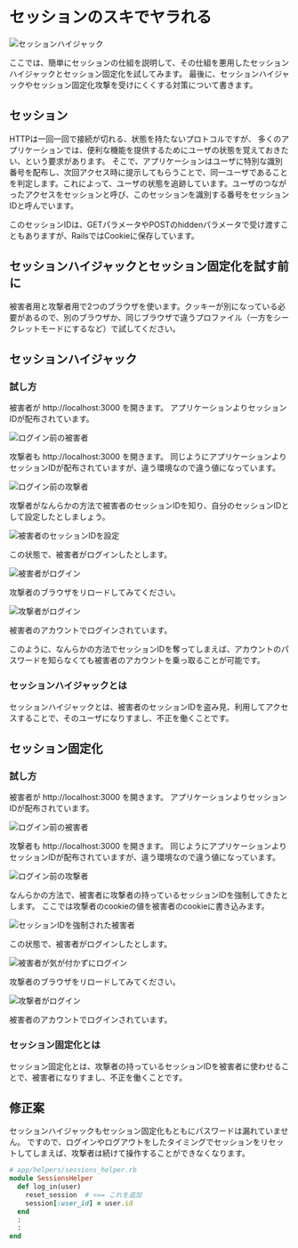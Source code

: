 # セッションのスキでヤラれる

![セッションハイジャック](../images/1_03_session/session_hijack.png)

ここでは、簡単にセッションの仕組を説明して、その仕組を悪用したセッションハイジャックとセッション固定化を試してみます。
最後に、セッションハイジャックやセッション固定化攻撃を受けにくくする対策について書きます。

## セッション

HTTPは一回一回で接続が切れる、状態を持たないプロトコルですが、
多くのアプリケーションでは、便利な機能を提供するためにユーザの状態を覚えておきたい、という要求があります。
そこで、アプリケーションはユーザに特別な識別番号を配布し、次回アクセス時に提示してもらうことで、同一ユーザであることを判定します。これによって、ユーザの状態を追跡しています。ユーザのつながったアクセスをセッションと呼び、このセッションを識別する番号をセッションIDと呼んでいます。

このセッションIDは、GETパラメータやPOSTのhiddenパラメータで受け渡すこともありますが、RailsではCookieに保存しています。

## セッションハイジャックとセッション固定化を試す前に

被害者用と攻撃者用で2つのブラウザを使います。クッキーが別になっている必要があるので、別のブラウザか、同じブラウザで違うプロファイル（一方をシークレットモードにするなど）で試してください。

## セッションハイジャック

### 試し方

被害者が http://localhost:3000 を開きます。
アプリケーションよりセッションIDが配布されています。

![ログイン前の被害者](../images/1_03_session/victim.png)

攻撃者も http://localhost:3000 を開きます。
同じようにアプリケーションよりセッションIDが配布されていますが、違う環境なので違う値になっています。

![ログイン前の攻撃者](../images/1_03_session/attacker.png)

攻撃者がなんらかの方法で被害者のセッションIDを知り、自分のセッションIDとして設定したとしましょう。

![被害者のセッションIDを設定](../images/1_03_session/use_victims_session_id.png)

この状態で、被害者がログインしたとします。

![被害者がログイン](../images/1_03_session/victim_logged_in.png)

攻撃者のブラウザをリロードしてみてください。

![攻撃者がログイン](../images/1_03_session/attacker_logged_in.png)

被害者のアカウントでログインされています。

このように、なんらかの方法でセッションIDを奪ってしまえば、アカウントのパスワードを知らなくても被害者のアカウントを乗っ取ることが可能です。

### セッションハイジャックとは

セッションハイジャックとは、被害者のセッションIDを盗み見、利用してアクセスすることで、そのユーザになりすまし、不正を働くことです。

## セッション固定化

### 試し方

被害者が http://localhost:3000 を開きます。
アプリケーションよりセッションIDが配布されています。

![ログイン前の被害者](../images/1_03_session/fixation_victim.png)

攻撃者も http://localhost:3000 を開きます。
同じようにアプリケーションよりセッションIDが配布されていますが、違う環境なので違う値になっています。

![ログイン前の攻撃者](../images/1_03_session/fixation_attacker.png)

なんらかの方法で、被害者に攻撃者の持っているセッションIDを強制してきたとします。
ここでは攻撃者のcookieの値を被害者のcookieに書き込みます。

![セッションIDを強制された被害者](../images/1_03_session/fixation_victim_fixed_session_id.png)


この状態で、被害者がログインしたとします。

![被害者が気が付かずにログイン](../images/1_03_session/fixation_victim_logged_in.png)

攻撃者のブラウザをリロードしてみてください。

![攻撃者がログイン](../images/1_03_session/fixation_attacker_logged_in.png)

被害者のアカウントでログインされています。

### セッション固定化とは

セッション固定化とは、攻撃者の持っているセッションIDを被害者に使わせることで、被害者になりすまし、不正を働くことです。

## 修正案

セッションハイジャックもセッション固定化もともにパスワードは漏れていません。
ですので、ログインやログアウトをしたタイミングでセッションをリセットしてしまえば、攻撃者は続けて操作することができなくなります。

```ruby
# app/helpers/sessions_helper.rb
module SessionsHelper
  def log_in(user)
    reset_session  # <== これを追加
    session[:user_id] = user.id
  end
  :
  :
end
```
